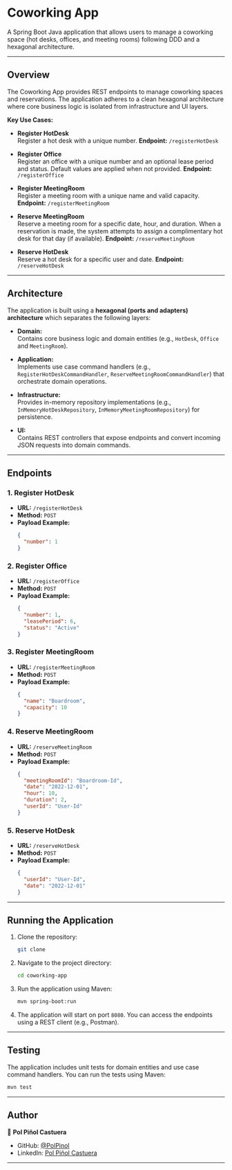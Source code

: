 # Coworking App

A Spring Boot Java application that allows users to manage a coworking space (hot desks, offices, and meeting rooms) following DDD and a hexagonal architecture.

---

## Overview

The Coworking App provides REST endpoints to manage coworking spaces and reservations. The application adheres to a clean hexagonal architecture where core business logic is isolated from infrastructure and UI layers.

**Key Use Cases:**

- **Register HotDesk**  
  Register a hot desk with a unique number. **Endpoint:** `/registerHotDesk`

- **Register Office**  
  Register an office with a unique number and an optional lease period and status. Default values are applied when not provided. **Endpoint:** `/registerOffice`

- **Register MeetingRoom**  
  Register a meeting room with a unique name and valid capacity. **Endpoint:** `/registerMeetingRoom`

- **Reserve MeetingRoom**  
  Reserve a meeting room for a specific date, hour, and duration. When a reservation is made, the system attempts to assign a complimentary hot desk for that day (if available). **Endpoint:** `/reserveMeetingRoom`

- **Reserve HotDesk**  
  Reserve a hot desk for a specific user and date. **Endpoint:** `/reserveHotDesk`

---

## Architecture

The application is built using a **hexagonal (ports and adapters) architecture** which separates the following layers:

- **Domain:**  
  Contains core business logic and domain entities (e.g., `HotDesk`, `Office` and `MeetingRoom`).

- **Application:**  
  Implements use case command handlers (e.g., `RegisterHotDeskCommandHandler`, `ReserveMeetingRoomCommandHandler`) that orchestrate domain operations.

- **Infrastructure:**  
  Provides in-memory repository implementations (e.g., `InMemoryHotDeskRepository`, `InMemoryMeetingRoomRepository`) for persistence.

- **UI:**  
  Contains REST controllers that expose endpoints and convert incoming JSON requests into domain commands.

---

## Endpoints

### 1. Register HotDesk

- **URL:** `/registerHotDesk`
- **Method:** `POST`
- **Payload Example:**
  ```json
  {
    "number": 1
  }
    ```
  
### 2. Register Office

- **URL:** `/registerOffice`
- **Method:** `POST`
- **Payload Example:**
  ```json
  {
    "number": 1,
    "leasePeriod": 6,
    "status": "Active"
  }
  ```
  
### 3. Register MeetingRoom

- **URL:** `/registerMeetingRoom`
- **Method:** `POST`
- **Payload Example:**
  ```json
  {
    "name": "Boardroom",
    "capacity": 10
  }
  ```
  
### 4. Reserve MeetingRoom

- **URL:** `/reserveMeetingRoom`
- **Method:** `POST`
- **Payload Example:**
  ```json
  {
    "meetingRoomId": "Boardroom-Id",
    "date": "2022-12-01",
    "hour": 10,
    "duration": 2,
    "userId": "User-Id"
  }
  ```

### 5. Reserve HotDesk

- **URL:** `/reserveHotDesk`
- **Method:** `POST`
- **Payload Example:**
  ```json
  {
    "userId": "User-Id",
    "date": "2022-12-01"
  }
  ```

---

## Running the Application

1. Clone the repository:
   ```bash
   git clone
    ```
   
2. Navigate to the project directory:
    ```bash
    cd coworking-app
    ```
   
3. Run the application using Maven:
    ```bash
    mvn spring-boot:run
    ```
   
4. The application will start on port `8080`. You can access the endpoints using a REST client (e.g., Postman).

---

## Testing

The application includes unit tests for domain entities and use case command handlers. You can run the tests using Maven:

```bash
mvn test
```

---

## Author

👤 **Pol Piñol Castuera**

- GitHub: [@PolPinol](https://github.com/PolPinol)
- LinkedIn: [Pol Piñol Castuera](https://www.linkedin.com/in/polpinol/)

---

